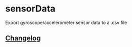 # sensorData
Export gyroscope/accelerometer sensor data to a .csv file

## [Changelog](https://github.com/trbn1/sensorData/blob/master/CHANGELOG.md)